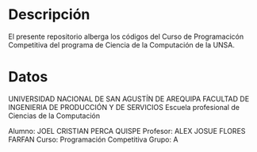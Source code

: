 # Descripción

El presente repositorio alberga los códigos del Curso de Programacicón Competitiva del programa de Ciencia de la Computación de la UNSA.

# Datos

UNIVERSIDAD NACIONAL DE SAN AGUSTÍN DE AREQUIPA
FACULTAD DE INGENIERIA DE PRODUCCIÓN Y DE SERVICIOS
Escuela profesional de Ciencias de la Computación

Alumno: JOEL CRISTIAN PERCA QUISPE 
Profesor: ALEX JOSUE FLORES FARFAN
Curso: Programación Competitiva
Grupo: A